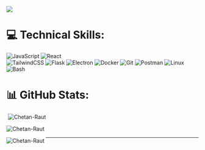 
[![](https://visitcount.itsvg.in/api?id=Chetan-Raut&icon=4&color=12)](https://visitcount.itsvg.in)

# 💻 Technical Skills:
![JavaScript](https://img.shields.io/badge/javascript-%23323330.svg?style=for-the-badge&logo=javascript&logoColor=%23F7DF1E) 
![React](https://img.shields.io/badge/react-%2320232a.svg?style=for-the-badge&logo=react&logoColor=%2361DAFB)  
![TailwindCSS](https://img.shields.io/badge/tailwindcss-%2338B2AC.svg?style=for-the-badge&logo=tailwind-css&logoColor=white) 
![Flask](https://img.shields.io/badge/Flask-%23000000.svg?style=for-the-badge&logo=flask&logoColor=white) 
![Electron](https://img.shields.io/badge/Electron-%2376D2FF.svg?style=for-the-badge&logo=electron&logoColor=white)
![Docker](https://img.shields.io/badge/Docker-%232496ED.svg?style=for-the-badge&logo=docker&logoColor=white) 
![Git](https://img.shields.io/badge/Git-%23F05032.svg?style=for-the-badge&logo=git&logoColor=white) 
![Postman](https://img.shields.io/badge/Postman-%23FF6C37.svg?style=for-the-badge&logo=postman&logoColor=white) 
![Linux](https://img.shields.io/badge/Linux-%23FCC624.svg?style=for-the-badge&logo=linux&logoColor=black) 
![Bash](https://img.shields.io/badge/Bash-%234EAA25.svg?style=for-the-badge&logo=gnu-bash&logoColor=white)

# 📊 GitHub Stats:
<p>&nbsp;<img align="center" src="https://github-readme-stats.vercel.app/api?username=Chetan-Raut&show_icons=true&locale=en" alt="Chetan-Raut" /></p>

<p><img align="center" src="https://github-readme-streak-stats.herokuapp.com/?user=Chetan-Raut&" alt="Chetan-Raut"/></p>

<p><img align="left" src="https://github-readme-stats.vercel.app/api/top-langs?username=Chetan-Raut&show_icons=true&locale=en&layout=compact" alt="Chetan-Raut" /></p>

---
 
